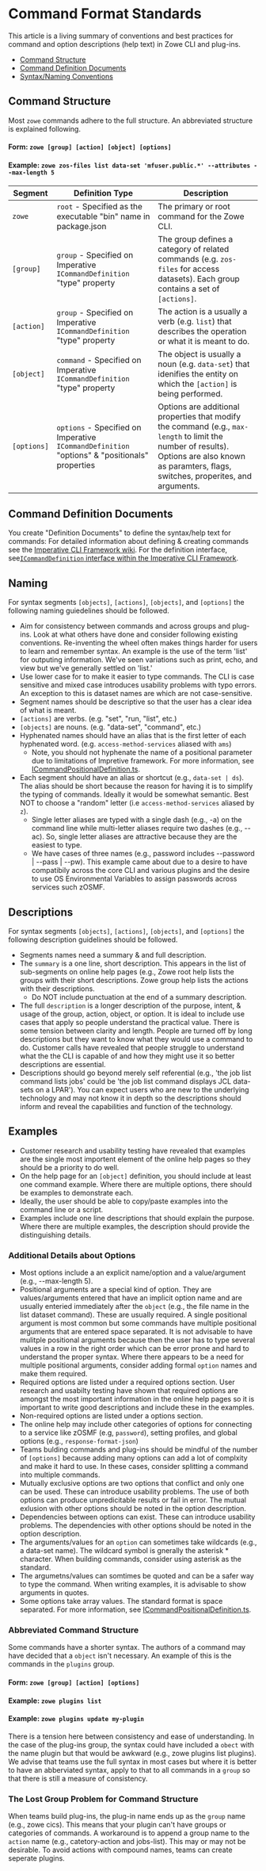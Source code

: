 # Command Format Standards
This article is a living summary of conventions and best practices for command and option descriptions (help text) in Zowe CLI and plug-ins. 

- [Command Structure](#zowe-cli-command-structure)
- [Command Definition Documents](#command-definition-documents)
- [Syntax/Naming Conventions](#syntax-naming-conventions)

## Command Structure
Most `zowe` commands adhere to the full structure. An abbreviated structure is explained following. 

#### Form: `zowe [group] [action] [object] [options]`
#### Example: `zowe zos-files list data-set 'mfuser.public.*' --attributes --max-length 5`

Segment | Definition Type | Description
--- | --- | ---
`zowe` | `root` - Specified as the executable "bin" name in package.json | The primary or root command for the Zowe CLI.
`[group]` | `group` - Specified on Imperative `ICommandDefinition` "type" property | The group defines a category of related commands (e.g. `zos-files` for access datasets). Each group contains a set of `[actions]`.
`[action]` | `group` - Specified on Imperative `ICommandDefinition` "type" property | The action is a usually a verb (e.g. `list`) that describes the operation or what it is meant to do. 
`[object]` | `command` - Specified on Imperative `ICommandDefinition` "type" property | The object is usually a noun (e.g. `data-set`) that idenifies the entity on which the `[action]` is being performed. 
`[options]` | `options` - Specified on Imperative `ICommandDefinition` "options" & "positionals" properties | Options are additional properties that modify the command (e.g., `max-length` to limit the number of results).  Options are also known as paramters, flags, switches, properites, and arguments. 

## Command Definition Documents
You create "Definition Documents" to define the syntax/help text for commands: For detailed information about defining & creating commands see the [Imperative CLI Framework wiki](https://github.com/zowe/imperative/wiki). For the definition interface, see[`ICommandDefinition` interface within the Imperative CLI Framework](https://github.com/zowe/imperative/blob/master/packages/cmd/src/doc/ICommandDefinition.ts).

## Naming
For syntax segments `[objects]`, `[actions]`, `[objects]`, and `[options]` the following naming guiedelines should be followed. 
- Aim for consistency between commands and across groups and plug-ins. Look at what others have done and consider following existing conventions. Re-inventing the wheel often makes things harder for users to learn and remember syntax. An example is the use of the term 'list' for outputing information. We've seen variations such as print, echo, and view but we've generally settled on 'list.' 
- Use lower case for to make it easier to type commands. The CLI is case sensitive and mixed case introduces usability problems with typo errors. An exception to this is dataset names are which are not case-sensitive.
- Segment names should be descriptive so that the user has a clear idea of what is meant.
- `[actions]` are verbs. (e.g. "set", "run, "list", etc.)
- `[objects]` are nouns. (e.g. "data-set", "command", etc.)
- Hyphenated names should have an alias that is the first letter of each hyphenated word. (e.g. `access-method-services` aliased with `ams`)
    - Note, you should not hyphenate the name of a positional parameter due to limitations of Impretive framework. For more information, see [ICommandPositionalDefinition.ts](https://github.com/zowe/imperative/blob/master/packages/cmd/src/doc/option/ICommandPositionalDefinition.ts). 
- Each segment should have an alias or shortcut (e.g., `data-set | ds`). The alias should be short because the reason for having it is to simplify the typing of commands. Ideally it would be somewhat semantic. Best NOT to choose a "random" letter (i.e `access-method-services` aliased by `z`).
    - Single letter aliases are typed with a single dash (e.g., -a) on the command line while multi-letter aliases require two dashes (e.g., --ac). So, single letter aliases are attractive because they are the easiest to type. 
    - We have cases of three names (e.g., password includes --password  | --pass | --pw). This example came about due to a desire to have compatibily across the core CLI and various plugins and the desire to use OS Environmental Variables to assign passwords across services such zOSMF. 

## Descriptions
For syntax segments `[objects]`, `[actions]`, `[objects]`, and `[options]` the following description guidelines should be followed. 
- Segments names need a summary & and full description.
- The `summary` is a one line, short description. This appears in the list of sub-segments on online help pages (e.g., Zowe root help lists the groups with their short descriptions. Zowe group help lists the actions with their descriptions. 
    - Do NOT include punctuation at the end of a summary description. 
- The full `description` is a longer description of the purpose, intent, & usage of the group, action, object, or option. It is ideal to include use cases that apply so people understand the practical value. There is some tension between clarity and length. People are turned off by long descriptions but they want to know what they would use a command to do. Customer calls have revealed that people struggle to understand what the the CLI is capable of and how they might use it so better descriptions are essential. 
- Descriptions should go beyond merely self referential (e.g., 'the job list command lists jobs' could be 'the job list command displays JCL data-sets on a LPAR'). You can expect users who are new to the underlying technology and may not know it in depth so the descriptions should inform and reveal the capabilities and function of the technology. 



## Examples
- Customer research and usability testing have revealed that examples are the single most importent element of the online help pages so they should be a priority to do well. 
- On the help page for an `[object]` definition, you should include at least one command example. Where there are multiple options, there should be examples to demonstrate each. 
- Ideally, the user should be able to copy/paste examples into the command line or a script. 
- Examples include one line descriptions that should explain the purpose. Where there are multiple examples, the description should provide the distinguishing details. 

### Additional Details about Options
- Most options include a an explicit name/option and a value/argument (e.g., --max-length 5). 
- Positional arguments are a special kind of option. They are values/arguments entered that have an implicit option name and are usually enteried immediately after the `object` (e.g., the file name in the list dataset command). These are usually required. A single positional argument is most common but some commands have multiple positional arguments that are entered space separated. It is not advisable to have mulitple positional arguments because then the user has to type several values in a row in the right order which can be error prone and hard to understand the proper syntax. Where there appears to be a need for multiple positional arguments, consider adding formal `option` names and make them required. 
- Required options are listed under a required options section. User research and usabilty testing have shown that required options are amongst the most important information in the online help pages so it is important to write good descriptions and include these in the examples.
- Non-required options are  listed under a options section. 
- The online help may include other categories of options for connecting to a service like zOSMF (e.g, `password`), setting profiles, and global options (e.g., `response-format-json`)
- Teams bulding commands and plug-ins should be mindful of the number of `[options]` because adding many options can add a lot of complxity and make it hard to use. In these cases, consider splitting a command into multiple commands. 
- Mutually exclusive options are two options that conflict and only one can be used. These can introduce usability problems. The use of both options can produce unpredicitable results or fail in error. The mutual exlusion with other options should be noted in the option description. 
- Dependencies between options can exist. These can introduce usability problems. The dependencies with other options should be noted in the option description.
- The arguments/values for an `option`  can sometimes take wildcards (e.g., a data-set name). The wildcard symbol is gnerally the asterisk * character. When building commands, consider using asterisk as the standard. 
- The argumetns/values can somtimes be quoted and can be a safer way to type the command. When writing examples, it is advisable to show arguments in quotes. 
- Some options take array values. The standard format is space separated. For more information, see [ICommandPositionalDefinition.ts](https://github.com/zowe/imperative/blob/master/packages/cmd/src/doc/option/ICommandPositionalDefinition.ts).

### Abbreviated Command Structure 
Some commands have a shorter syntax. The authors of a command may have decided that a `object` isn't necessary. An example of this is the commands in the `plugins` group. 
#### Form: `zowe [group] [action] [options]`
#### Example: `zowe plugins list`
#### Example: `zowe plugins update my-plugin`
There is a tension here between consistency and ease of understanding. In the case of the plug-ins group, the syntax could have included a `obect` with the name plugin but that would be awkward (e.g., zowe plugins list plugins). We advise that teams use the full syntax in most cases but where it is better to have an abberviated syntax, apply to that to all commands in a `group` so that there is still a measure of consistency.

### The Lost Group Problem for Command Structure
When teams build plug-ins, the plug-in name ends up as the `group` name (e.g., zowe cics). This means that your plugin can't have groups or categories of commands. A workaround is to append a group name to the `action` name (e.g., catetory-action and jobs-list). This may or may not be desirable. To avoid actions with compound names, teams can create seperate plugins. 






